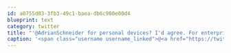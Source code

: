 ```yaml
---
id: a0755d03-3fb3-49c1-baea-db6c900e00d4
blueprint: text
category: twitter
title: "'@AdrianSchneider for personal devices? I'd agree. For enterprise? Well they still offer something Apple/Android/WP7 don't"
caption: '<span class="username username_linked">@<a href="https://twitter.com/AdrianSchneider" title="Adrian Schneider">AdrianSchneider</a></span> for personal devices? I''d agree. For enterprise? Well they still offer something Apple/Android/WP7 don''t'
---
```

